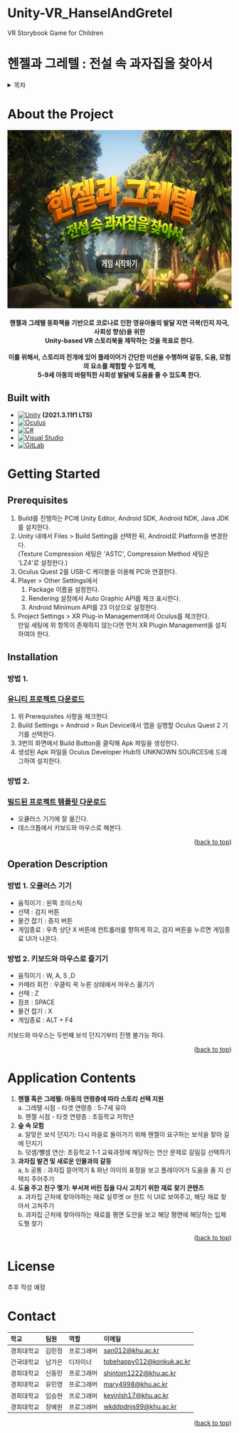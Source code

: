 # Unity-VR_HanselAndGretel
VR Storybook Game for Children

<a name="readme-top"></a>
# 헨젤과 그레텔 : 전설 속 과자집을 찾아서

<!-- TABLE OF CONTENTS -->
<details>
  <summary>목차</summary>
  <ol>
    <li>
      <a href="#about-the-project">About the Project</a>
      <ul>
        <li><a href="#built-with">Built with</a></li>
      </ul>
    </li>
    <li>
      <a href="#getting-started">Getting Started</a>
      <ul>
        <li><a href="#prerequisites">Prerequisites</a></li>
        <li><a href="#installation">Installation</a></li>
        <li><a href="#Operation Description">Operation Description</a></li>
      </ul>
    </li>
    <li><a href="#application-contents">Application Contents</a></li>
    <li><a href="#license">License</a></li>
    <li><a href="#contact">Contact</a></li>
  </ol>
</details>

# About the Project
<img src = "title_image.png" width="1000" height="400">
<h4 align="center">헨젤과 그레텔 동화책을 기반으로 코로나로 인한 영유아들의 발달 지연 극복(인지 자극, 사회성 향상)을 위한 <br/>
Unity-based VR 스토리북을 제작하는 것을 목표로 한다. <br/>
<br/>
이를 위해서, 스토리의 전개에 있어 플레이어가 간단한 미션을 수행하며 갈등, 도움, 모험의 요소를 체험할 수 있게 해, <br/>
5-9세 아동의 바람직한 사회성 발달에 도움을 줄 수 있도록 한다.</h4>

## Built with
* [![Unity][Unity]][Unity-url] **(2021.3.11f1 LTS)**
* [![Oculus][Oculus]][Oculus-url]
* [![C#][C#]][C#-url]
* [![Visual Studio][Visual Studio]][VS-url]
* [![GitLab][GitLab]][GitLab-url]

# Getting Started
## Prerequisites
1. Build를 진행하는 PC에 Unity Editor, Android SDK, Android NDK, Java JDK를 설치한다. 
2. Unity 내에서 Files > Build Setting을 선택한 뒤, Android로 Platform을 변경한다. <br/>
   (Texture Compression 세팅은 'ASTC', Compression Method 세팅은 'LZ4'로 설정한다.)
3. Oculus Quest 2를 USB-C 케이블을 이용해 PC와 연결한다.
4. Player > Other Settings에서 
    1. Package 이름을 설정한다.
    2. Rendering 설정에서 Auto Graphic API를 체크 표시한다.
    3. Android Minimum API를 23 이상으로 설정한다.
5. Project Settings > XR Plug-in Management에서 Oculus를 체크한다. <br/>
   만일 세팅에 위 항목이 존재하지 않는다면 먼저 XR Plugin Management을 설치하여야 한다. 

## Installation

### 방법 1.
### [유니티 프로젝트 다운로드]()
1. 위 Prerequisites 사항을 체크한다.
2. Build Settings > Android > Run Device에서 앱을 실행할 Oculus Quest 2 기기를 선택한다.
3. 3번의 화면에서 Build Button을 클릭해 Apk 파일을 생성한다.
4. 생성된 Apk 파일을 Oculus Developer Hub의 UNKNOWN SOURCES에 드래그하여 설치한다.

### 방법 2.
### [빌드된 프로젝트 템플릿 다운로드](https://drive.google.com/file/d/1aG-by0jnDPhGn2MWY-r2jGn5eHrKveG5/view?usp=sharing)
 - 오큘러스 기기에 잘 옮긴다.
 - 데스크톱에서 키보드와 마우스로 해본다.
<p align="right">(<a href="#readme-top">back to top</a>)</p>

## Operation Description
### 방법 1. 오큘러스 기기
 - 움직이기 : 왼쪽 조이스틱
 - 선택 : 검지 버튼
 - 물건 잡기 : 중지 버튼
 - 게임종료 : 우측 상단 X 버튼에 컨트롤러를 향하게 하고, 검지 버튼을 누르면 게임종료 UI가 나온다.

### 방법 2. 키보드와 마우스로 즐기기
 - 움직이기 : W, A, S ,D
 - 카메라 회전 : 우클릭 꾹 누른 상태에서 마우스 옮기기
 - 선택 : Z
 - 점프 : SPACE
 - 물건 잡기 : X
 - 게임종료 : ALT + F4

키보드와 마우스는 두번째 보석 던지기부터 진행 불가능 하다.

<p align="right">(<a href="#readme-top">back to top</a>)</p>

# Application Contents
1. **헨젤 혹은 그레텔: 아동의 연령층에 따라 스토리 선택 지원**<br/>
a. 그레텔 시점 - 타겟 연령층 : 5-7세 유아 <br/>
b. 헨젤 시점 - 타겟 연령층 : 초등학교 저학년 <br/>
2. **숲 속 모험**<br/>
a. 알맞은 보석 던지기: 다시 마을로 돌아가기 위해 헨젤이 요구하는 보석을 찾아 길에 던지기 <br/>
b. 덧셈/뺄셈 연산: 초등학교 1-1 교육과정에 해당하는 연산 문제로 갈림길 선택하기 <br/>
3. **과자집 발견 및 새로운 인물과의 갈등**<br/>
a, b 공통 : 과자집 뜯어먹기 & 화난 아이의 표정을 보고 플레이어가 도움을 줄 지 선택지 주어주기 <br/>
4. **도움 주고 친구 맺기: 부서져 버린 집을 다시 고치기 위한 재료 찾기 콘텐츠**<br/>
a. 과자집 근처에 찾아야하는 재료 실루엣 or 힌트 식 UI로 보여주고, 해당 재료 찾아서 고쳐주기 <br/>
b. 과자집 근처에 찾아야하는 재료를 평면 도안을 보고 해당 평면에 해당하는 입체 도형 찾기 <br/>

<p align="right">(<a href="#readme-top">back to top</a>)</p>

# License
추후 작성 예정


# Contact
| 학교     |팀원          |역할       |이메일                     |
|:--------|:------------|:---------|:------------------------|
| 경희대학교 | 김민정       | 프로그래머   |san012@khu.ac.kr|
| 건국대학교 | 남가은       | 디자이너    |tobehappy012@konkuk.ac.kr|
| 경희대학교 | 신동민       | 프로그래머   |shintom1222@khu.ac.kr|
| 경희대학교 | 유민영       | 프로그래머   |mary4998@khu.ac.kr|
| 경희대학교 | 임승현       | 프로그래머   |kevinlsh17@khu.ac.kr|
| 경희대학교 | 장예원       | 프로그래머   |wkddpdnjs99@khu.ac.kr|

<p align="right">(<a href="#readme-top">back to top</a>)</p>


<!-- MARKDOWN LINKS & IMAGES -->

[Unity]: https://img.shields.io/badge/Unity-000000?style=for-the-badge&logo=Unity&logoColor=white
[Unity-url]: https://unity.com/
[C#]:https://img.shields.io/badge/C%20Sharp-239120?style=for-the-badge&logo=C%20sharp&logoColor=white
[C#-url]: https://en.wikipedia.org/wiki/C_Sharp_(programming_language)
[Oculus]: https://img.shields.io/badge/Oculus-1C1E20?style=for-the-badge&logo=Oculus&logoColor=white
[Oculus-url]: https://www.oculus.com/experiences/quest/
[Visual Studio]: https://img.shields.io/badge/Visual%20Studio-5C2D91?style=for-the-badge&logo=Visual%20Studio&logoColor=white
[VS-url]: https://visualstudio.microsoft.com/ko/
[GitLab]: https://img.shields.io/badge/GitLab-FC6D26?style=for-the-badge&logo=GitLab&logoColor=white
[GitLab-url]: https://gitlab.com/

